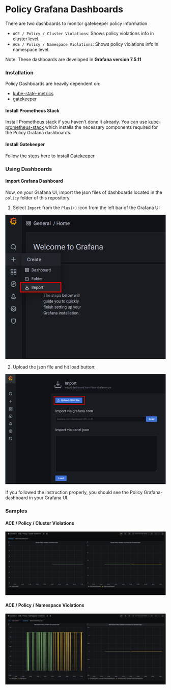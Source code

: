 # Policy Grafana Dashboards

There are two dashboards to monitor gatekeeper policy information

- `ACE / Policy / Cluster Violations`: Shows policy violations info in cluster level.
- `ACE / Policy / Namespace Violations`: Shows policy violations info in namespace level.

Note: These dashboards are developed in **Grafana version 7.5.11**

### Installation

Policy Dashboards are heavily dependent on:

- [kube-state-metrics](https://github.com/kubernetes/kube-state-metrics)
- [gatekeeper](https://github.com/open-policy-agent/gatekeeper)

#### Install Prometheus Stack

Install Prometheus stack if you haven't done it already. You can use [kube-prometheus-stack](https://artifacthub.io/packages/helm/prometheus-community/kube-prometheus-stack) which installs the necessary components required for the Policy Grafana dashboards.

#### Install Gatekeeper

Follow the steps here to install [Gatekeeper](https://github.com/open-policy-agent/gatekeeper/tree/master/charts/gatekeeper)

### Using Dashboards

#### Import Grafana Dashboard

Now, on your Grafana UI, import the json files of dashboards located in the `policy` folder of this repository.


1. Select `Import` from the `Plus(+)` icon from the left bar of the Grafana UI

![Import New Dashboard](/policy/images/import_dashboard_1.png)

2. Upload the json file and hit load button:

![Upload Dashboard JSON](/policy/images/import_dashboard_2.png)


If you followed the instruction properly, you should see the Policy Grafana-dashboard in your Grafana UI.

### Samples

####  ACE / Policy / Cluster Violations

![ACE / Policy / Cluster Violations](/policy/images/cluster-violations.png)
####  ACE / Policy / Namespace Violations

![ACE / Policy / Namespace Violations](/policy/images/namespace-violations.png)

